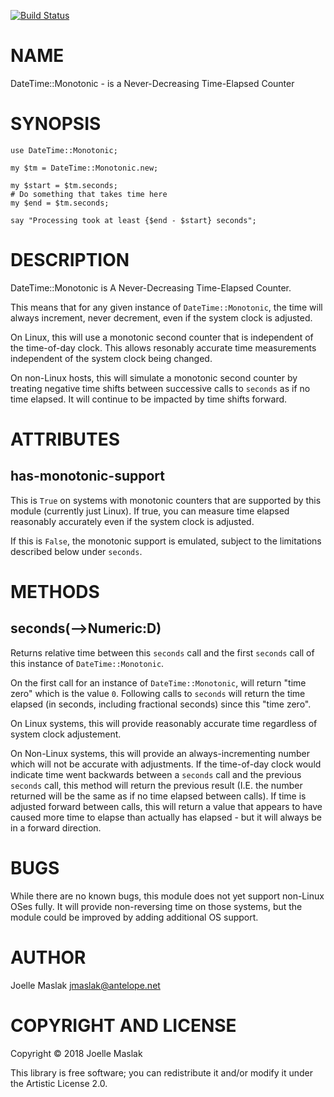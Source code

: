 [![Build Status](https://travis-ci.org/jmaslak/Perl6-DateTime-Monotonic.svg?branch=master)](https://travis-ci.org/jmaslak/Perl6-DateTime-Monotonic)

NAME
====

DateTime::Monotonic - is a Never-Decreasing Time-Elapsed Counter

SYNOPSIS
========

    use DateTime::Monotonic;

    my $tm = DateTime::Monotonic.new;

    my $start = $tm.seconds;
    # Do something that takes time here
    my $end = $tm.seconds;

    say "Processing took at least {$end - $start} seconds";

DESCRIPTION
===========

DateTime::Monotonic is A Never-Decreasing Time-Elapsed Counter.

This means that for any given instance of `DateTime::Monotonic`, the time will always increment, never decrement, even if the system clock is adjusted.

On Linux, this will use a monotonic second counter that is independent of the time-of-day clock. This allows resonably accurate time measurements independent of the system clock being changed.

On non-Linux hosts, this will simulate a monotonic second counter by treating negative time shifts between successive calls to `seconds` as if no time elapsed. It will continue to be impacted by time shifts forward.

ATTRIBUTES
==========

has-monotonic-support
---------------------

This is `True` on systems with monotonic counters that are supported by this module (currently just Linux). If true, you can measure time elapsed reasonably accurately even if the system clock is adjusted.

If this is `False`, the monotonic support is emulated, subject to the limitations described below under `seconds`.

METHODS
=======

seconds(-->Numeric:D)
---------------------

Returns relative time between this `seconds` call and the first `seconds` call of this instance of `DateTime::Monotonic`.

On the first call for an instance of `DateTime::Monotonic`, will return "time zero" which is the value `0`. Following calls to `seconds` will return the time elapsed (in seconds, including fractional seconds) since this "time zero".

On Linux systems, this will provide reasonably accurate time regardless of system clock adjustement.

On Non-Linux systems, this will provide an always-incrementing number which will not be accurate with adjustments. If the time-of-day clock would indicate time went backwards between a `seconds` call and the previous `seconds` call, this method will return the previous result (I.E. the number returned will be the same as if no time elapsed between calls). If time is adjusted forward between calls, this will return a value that appears to have caused more time to elapse than actually has elapsed - but it will always be in a forward direction.

BUGS
====

While there are no known bugs, this module does not yet support non-Linux OSes fully. It will provide non-reversing time on those systems, but the module could be improved by adding additional OS support.

AUTHOR
======

Joelle Maslak <jmaslak@antelope.net>

COPYRIGHT AND LICENSE
=====================

Copyright © 2018 Joelle Maslak

This library is free software; you can redistribute it and/or modify it under the Artistic License 2.0.

